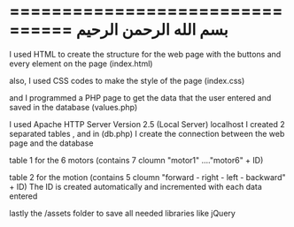 ================================
بسم الله الرحمن الرحيم
================================

I used HTML to create the structure for the web page with the buttons and every element on the page (index.html)

also, I used CSS codes to make the style of the page (index.css)

and I programmed a PHP page to get the data that the user entered and saved in the database (values.php)

I used Apache HTTP Server Version 2.5 (Local Server) localhost I created 2 separated tables , and in (db.php) I create the connection between the web page and the database

table 1 for the 6 motors (contains 7 cloumn "motor1" ...."motor6" + ID)

table 2 for the motion (contains 5 cloumn "forward - right - left - backward" + ID) The ID is created automatically and incremented with each data entered

lastly the /assets folder to save all needed libraries like jQuery


